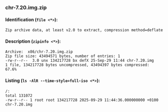 ### chr-7.20.img.zip
#### Identification (`file <*>`):
```
Zip archive data, at least v2.0 to extract, compression method=deflate
```
#### Description (`zipinfo <*>`):
```
Archive:  x86/chr-7.20.img.zip
Zip file size: 43494571 bytes, number of entries: 1
-rw-r--r--  3.0 unx 134217728 bx defX 25-Sep-29 11:44 chr-7.20.img
1 file, 134217728 bytes uncompressed, 43494397 bytes compressed:  67.6%
```
#### Listing (`ls -AlR --time-style=full-iso <*>`):
```
/:
total 131072
-rw-r--r-- 1 root root 134217728 2025-09-29 11:44:36.000000000 +0100 chr-7.20.img
```

